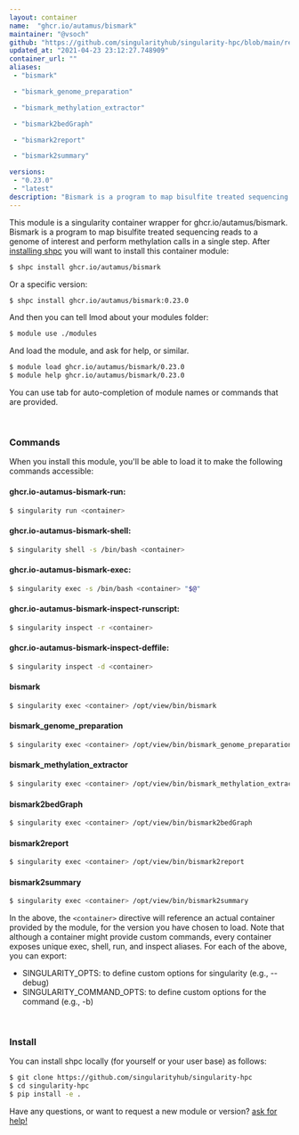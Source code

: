 ```yaml
---
layout: container
name:  "ghcr.io/autamus/bismark"
maintainer: "@vsoch"
github: "https://github.com/singularityhub/singularity-hpc/blob/main/registry/ghcr.io/autamus/bismark/container.yaml"
updated_at: "2021-04-23 23:12:27.748909"
container_url: ""
aliases:
 - "bismark"

 - "bismark_genome_preparation"

 - "bismark_methylation_extractor"

 - "bismark2bedGraph"

 - "bismark2report"

 - "bismark2summary"

versions:
 - "0.23.0"
 - "latest"
description: "Bismark is a program to map bisulfite treated sequencing reads to a genome of interest and perform methylation calls in a single step."
---
```


This module is a singularity container wrapper for ghcr.io/autamus/bismark.
Bismark is a program to map bisulfite treated sequencing reads to a genome of interest and perform methylation calls in a single step.
After [installing shpc](#install) you will want to install this container module:

```bash
$ shpc install ghcr.io/autamus/bismark
```

Or a specific version:

```bash
$ shpc install ghcr.io/autamus/bismark:0.23.0
```

And then you can tell lmod about your modules folder:

```bash
$ module use ./modules
```

And load the module, and ask for help, or similar.

```bash
$ module load ghcr.io/autamus/bismark/0.23.0
$ module help ghcr.io/autamus/bismark/0.23.0
```

You can use tab for auto-completion of module names or commands that are provided.

<br>

### Commands

When you install this module, you'll be able to load it to make the following commands accessible:

#### ghcr.io-autamus-bismark-run:

```bash
$ singularity run <container>
```

#### ghcr.io-autamus-bismark-shell:

```bash
$ singularity shell -s /bin/bash <container>
```

#### ghcr.io-autamus-bismark-exec:

```bash
$ singularity exec -s /bin/bash <container> "$@"
```

#### ghcr.io-autamus-bismark-inspect-runscript:

```bash
$ singularity inspect -r <container>
```

#### ghcr.io-autamus-bismark-inspect-deffile:

```bash
$ singularity inspect -d <container>
```


#### bismark
       
```bash
$ singularity exec <container> /opt/view/bin/bismark
```


#### bismark_genome_preparation
       
```bash
$ singularity exec <container> /opt/view/bin/bismark_genome_preparation
```


#### bismark_methylation_extractor
       
```bash
$ singularity exec <container> /opt/view/bin/bismark_methylation_extractor
```


#### bismark2bedGraph
       
```bash
$ singularity exec <container> /opt/view/bin/bismark2bedGraph
```


#### bismark2report
       
```bash
$ singularity exec <container> /opt/view/bin/bismark2report
```


#### bismark2summary
       
```bash
$ singularity exec <container> /opt/view/bin/bismark2summary
```



In the above, the `<container>` directive will reference an actual container provided
by the module, for the version you have chosen to load. Note that although a container
might provide custom commands, every container exposes unique exec, shell, run, and
inspect aliases. For each of the above, you can export:

 - SINGULARITY_OPTS: to define custom options for singularity (e.g., --debug)
 - SINGULARITY_COMMAND_OPTS: to define custom options for the command (e.g., -b)

<br>
  
### Install

You can install shpc locally (for yourself or your user base) as follows:

```bash
$ git clone https://github.com/singularityhub/singularity-hpc
$ cd singularity-hpc
$ pip install -e .
```

Have any questions, or want to request a new module or version? [ask for help!](https://github.com/singularityhub/singularity-hpc/issues)